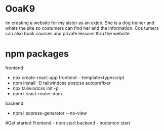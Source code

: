 # OoaK9

Im creating a website for my sister as an exjob. 
She is a dog trainer and whats the site so costumers can find her and the information. Cos tumers can also book courses and private lessons thru the website. 

# npm packages
frontend
- npx create-react-app frontend --template=typescript
- npm install -D tailwindcss postcss autoprefixer
- npx tailwindcss init -p
- npm i react-router-dom

backend
- npm i express-generator --no-view


#Get started
Frontend - npm start
backend - nodemon start
